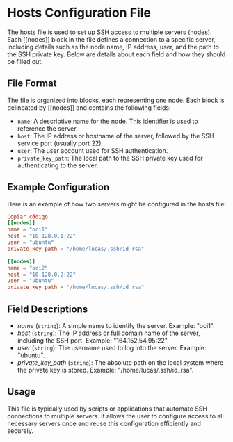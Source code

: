 # Hosts Configuration File

The hosts file is used to set up SSH access to multiple servers (nodes). Each [[nodes]] block in the file defines a connection to a specific server, including details such as the node name, IP address, user, and the path to the SSH private key. Below are details about each field and how they should be filled out.

## File Format


The file is organized into blocks, each representing one node. Each block is delineated by [[nodes]] and contains the following fields:

- `name`: A descriptive name for the node. This identifier is used to reference the server.
- `host`: The IP address or hostname of the server, followed by the SSH service port (usually port 22).
- `user`: The user account used for SSH authentication.
- `private_key_path`: The local path to the SSH private key used for authenticating to the server.

## Example Configuration

Here is an example of how two servers might be configured in the hosts file:

```toml
Copiar código
[[nodes]]
name = "oci1"
host = "10.128.0.1:22"
user = "ubuntu"
private_key_path = "/home/lucas/.ssh/id_rsa"

[[nodes]]
name = "oci2"
host = "10.128.0.2:22"
user = "ubuntu"
private_key_path = "/home/lucas/.ssh/id_rsa"
```

## Field Descriptions

- *name* (`string`): A simple name to identify the server. Example: "oci1".
- *host* (`string`): The IP address or full domain name of the server, including the SSH port. Example: "164.152.54.95:22".
- *user* (`string`): The username used to log into the server. Example: "ubuntu".
- *private_key_path* (`string`): The absolute path on the local system where the private key is stored. Example: "/home/lucas/.ssh/id_rsa".

## Usage

This file is typically used by scripts or applications that automate SSH connections to multiple servers. It allows the user to configure access to all necessary servers once and reuse this configuration efficiently and securely.

